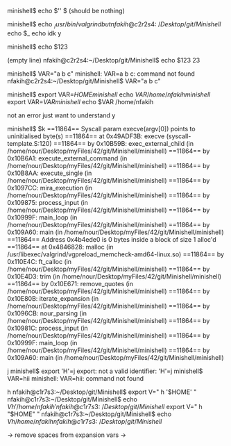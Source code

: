 
minishell$ echo $''
$
(should be nothing)

minishell$ echo $_
/usr/bin/valgrind
but
nfakih@c2r2s4:~/Desktop/git/Minishell$ echo $_
echo
idk y

minishell$ echo $123

(empty line)
nfakih@c2r2s4:~/Desktop/git/Minishell$ echo $123
23

minishell$ VAR="a b c"
minishell: VAR=a b c: command not found
nfakih@c2r2s4:~/Desktop/git/Minishell$ VAR="a b c"


minishell$ export VAR=$HOME
minishell$ echo $VAR
/home/nfakih
minishell$ export VAR=$VAR
minishell$ echo $VAR
/home/nfakih


not an error just want to understand y


minishell$ $k
==11864== Syscall param execve(argv[0]) points to uninitialised byte(s)
==11864==    at 0x49ADF3B: execve (syscall-template.S:120)
==11864==    by 0x10B59B: exec_external_child (in /home/nour/Desktop/myFiles/42/git/Minishell/minishell)
==11864==    by 0x10B6A1: execute_external_command (in /home/nour/Desktop/myFiles/42/git/Minishell/minishell)
==11864==    by 0x10B8AA: execute_single (in /home/nour/Desktop/myFiles/42/git/Minishell/minishell)
==11864==    by 0x1097CC: mira_execution (in /home/nour/Desktop/myFiles/42/git/Minishell/minishell)
==11864==    by 0x109875: process_input (in /home/nour/Desktop/myFiles/42/git/Minishell/minishell)
==11864==    by 0x10999F: main_loop (in /home/nour/Desktop/myFiles/42/git/Minishell/minishell)
==11864==    by 0x109A60: main (in /home/nour/Desktop/myFiles/42/git/Minishell/minishell)
==11864==  Address 0x4b4ede0 is 0 bytes inside a block of size 1 alloc'd
==11864==    at 0x4846828: malloc (in /usr/libexec/valgrind/vgpreload_memcheck-amd64-linux.so)
==11864==    by 0x110E4C: ft_calloc (in /home/nour/Desktop/myFiles/42/git/Minishell/minishell)
==11864==    by 0x10E4D3: trim (in /home/nour/Desktop/myFiles/42/git/Minishell/minishell)
==11864==    by 0x10E671: remove_quotes (in /home/nour/Desktop/myFiles/42/git/Minishell/minishell)
==11864==    by 0x10E80B: iterate_expansion (in /home/nour/Desktop/myFiles/42/git/Minishell/minishell)
==11864==    by 0x1096CB: nour_parsing (in /home/nour/Desktop/myFiles/42/git/Minishell/minishell)
==11864==    by 0x10981C: process_input (in /home/nour/Desktop/myFiles/42/git/Minishell/minishell)
==11864==    by 0x10999F: main_loop (in /home/nour/Desktop/myFiles/42/git/Minishell/minishell)
==11864==    by 0x109A60: main (in /home/nour/Desktop/myFiles/42/git/Minishell/minishell)


j
minishell$ export 'H'=j
export: not a valid identifier: 'H'=j
minishell$ VAR=hii
minishell: VAR=hii: command not found


h
nfakih@c1r7s3:~/Desktop/git/Minishell$ export V="              h        '$HOME'   "
nfakih@c1r7s3:~/Desktop/git/Minishell$ echo $V
h '/home/nfakih'
nfakih@c1r7s3:~/Desktop/git/Minishell$ export V="              h        "$HOME"   "
nfakih@c1r7s3:~/Desktop/git/Minishell$ echo $V
h /home/nfakih
nfakih@c1r7s3:~/Desktop/git/Minishell$ 


-> remove spaces from expansion vars
->